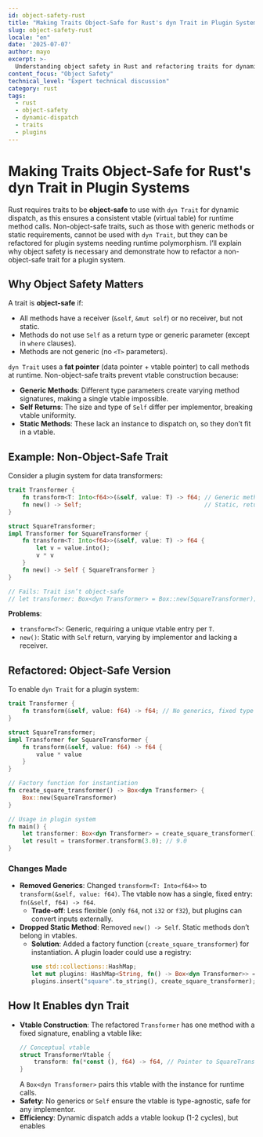 ```yaml
---
id: object-safety-rust
title: "Making Traits Object-Safe for Rust's dyn Trait in Plugin Systems"
slug: object-safety-rust
locale: "en"
date: '2025-07-07'
author: mayo
excerpt: >-
  Understanding object safety in Rust and refactoring traits for dynamic dispatch
content_focus: "Object Safety"
technical_level: "Expert technical discussion"
category: rust
tags:
  - rust
  - object-safety
  - dynamic-dispatch
  - traits
  - plugins
---
```


# Making Traits Object-Safe for Rust's dyn Trait in Plugin Systems

Rust requires traits to be **object-safe** to use with `dyn Trait` for dynamic dispatch, as this ensures a consistent vtable (virtual table) for runtime method calls. Non-object-safe traits, such as those with generic methods or static requirements, cannot be used with `dyn Trait`, but they can be refactored for plugin systems needing runtime polymorphism. I’ll explain why object safety is necessary and demonstrate how to refactor a non-object-safe trait for a plugin system.

## Why Object Safety Matters

A trait is **object-safe** if:
- All methods have a receiver (`&self`, `&mut self`) or no receiver, but not static.
- Methods do not use `Self` as a return type or generic parameter (except in `where` clauses).
- Methods are not generic (no `<T>` parameters).

`dyn Trait` uses a **fat pointer** (data pointer + vtable pointer) to call methods at runtime. Non-object-safe traits prevent vtable construction because:
- **Generic Methods**: Different type parameters create varying method signatures, making a single vtable impossible.
- **Self Returns**: The size and type of `Self` differ per implementor, breaking vtable uniformity.
- **Static Methods**: These lack an instance to dispatch on, so they don’t fit in a vtable.

## Example: Non-Object-Safe Trait

Consider a plugin system for data transformers:

```rust
trait Transformer {
    fn transform<T: Into<f64>>(&self, value: T) -> f64; // Generic method
    fn new() -> Self;                                   // Static, returns Self
}

struct SquareTransformer;
impl Transformer for SquareTransformer {
    fn transform<T: Into<f64>>(&self, value: T) -> f64 {
        let v = value.into();
        v * v
    }
    fn new() -> Self { SquareTransformer }
}

// Fails: Trait isn’t object-safe
// let transformer: Box<dyn Transformer> = Box::new(SquareTransformer);
```

**Problems**:
- `transform<T>`: Generic, requiring a unique vtable entry per `T`.
- `new()`: Static with `Self` return, varying by implementor and lacking a receiver.

## Refactored: Object-Safe Version

To enable `dyn Trait` for a plugin system:

```rust
trait Transformer {
    fn transform(&self, value: f64) -> f64; // No generics, fixed type
}

struct SquareTransformer;
impl Transformer for SquareTransformer {
    fn transform(&self, value: f64) -> f64 {
        value * value
    }
}

// Factory function for instantiation
fn create_square_transformer() -> Box<dyn Transformer> {
    Box::new(SquareTransformer)
}

// Usage in plugin system
fn main() {
    let transformer: Box<dyn Transformer> = create_square_transformer();
    let result = transformer.transform(3.0); // 9.0
}
```

### Changes Made
- **Removed Generics**: Changed `transform<T: Into<f64>>` to `transform(&self, value: f64)`. The vtable now has a single, fixed entry: `fn(&self, f64) -> f64`.  
  - **Trade-off**: Less flexible (only `f64`, not `i32` or `f32`), but plugins can convert inputs externally.
- **Dropped Static Method**: Removed `new() -> Self`. Static methods don’t belong in vtables.  
  - **Solution**: Added a factory function (`create_square_transformer`) for instantiation. A plugin loader could use a registry:
    ```rust
    use std::collections::HashMap;
    let mut plugins: HashMap<String, fn() -> Box<dyn Transformer>> = HashMap::new();
    plugins.insert("square".to_string(), create_square_transformer);
    ```

## How It Enables dyn Trait

- **Vtable Construction**: The refactored `Transformer` has one method with a fixed signature, enabling a vtable like:
  ```rust
  // Conceptual vtable
  struct TransformerVtable {
      transform: fn(*const (), f64) -> f64, // Pointer to SquareTransformer::transform
  }
  ```
  A `Box<dyn Transformer>` pairs this vtable with the instance for runtime calls.
- **Safety**: No generics or `Self` ensure the vtable is type-agnostic, safe for any implementor.
- **Efficiency**: Dynamic dispatch adds a vtable lookup (1-2 cycles), but enables
